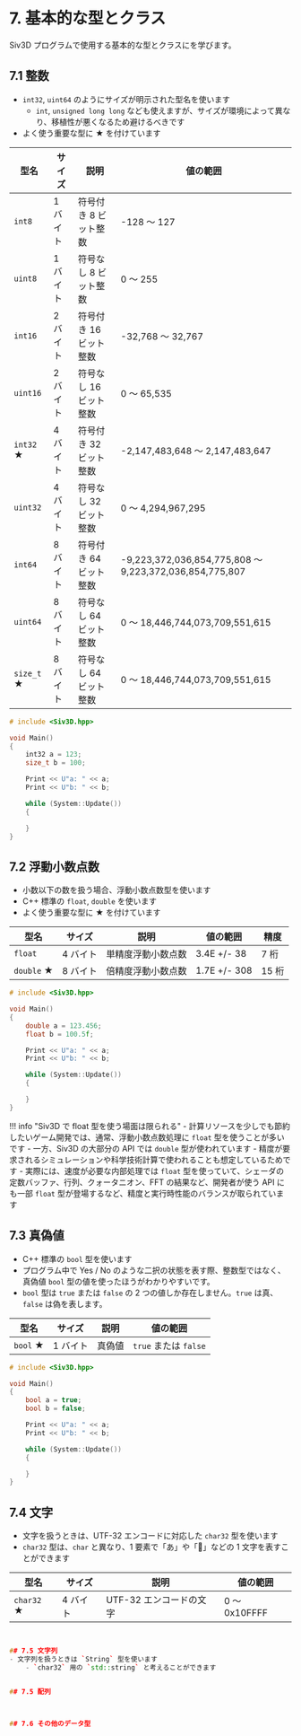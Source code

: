 # 7. 基本的な型とクラス
Siv3D プログラムで使用する基本的な型とクラスにを学びます。

## 7.1 整数
- `int32`, `uint64` のようにサイズが明示された型名を使います
	- `int`, `unsigned long long` なども使えますが、サイズが環境によって異なり、移植性が悪くなるため避けるべきです
- よく使う重要な型に ★ を付けています

| 型名 | サイズ | 説明 | 値の範囲 |
| --- | --- | --- | --- |
| `int8` | 1 バイト | 符号付き 8 ビット整数 | -128 ～ 127 |
| `uint8` | 1 バイト | 符号なし 8 ビット整数 | 0 ～ 255 |
| `int16` | 2 バイト | 符号付き 16 ビット整数 | -32,768 ～ 32,767 |
| `uint16` | 2 バイト | 符号なし 16 ビット整数 | 0 ～ 65,535 |
| `int32` ★ | 4 バイト | 符号付き 32 ビット整数 | -2,147,483,648 ～ 2,147,483,647 |
| `uint32` | 4 バイト | 符号なし 32 ビット整数 | 0 ～ 4,294,967,295 |
| `int64` | 8 バイト | 符号付き 64 ビット整数 | -9,223,372,036,854,775,808 ～ 9,223,372,036,854,775,807 |
| `uint64` | 8 バイト | 符号なし 64 ビット整数 | 0 ～ 18,446,744,073,709,551,615 |
| `size_t` ★ | 8 バイト | 符号なし 64 ビット整数 | 0 ～ 18,446,744,073,709,551,615 |

```cpp
# include <Siv3D.hpp>

void Main()
{
	int32 a = 123;
	size_t b = 100;

	Print << U"a: " << a;
	Print << U"b: " << b;

	while (System::Update())
	{

	}
}
```


## 7.2 浮動小数点数
- 小数以下の数を扱う場合、浮動小数点数型を使います
- C++ 標準の `float`, `double` を使います
- よく使う重要な型に ★ を付けています

| 型名 | サイズ | 説明 | 値の範囲 | 精度 |
| --- | --- | --- | --- | --- |
| `float` | 4 バイト | 単精度浮動小数点数 | 3.4E +/- 38 | 7 桁 |
| `double` ★ | 8 バイト | 倍精度浮動小数点数 | 1.7E +/- 308 | 15 桁 |


```cpp
# include <Siv3D.hpp>

void Main()
{
	double a = 123.456;
	float b = 100.5f;

	Print << U"a: " << a;
	Print << U"b: " << b;

	while (System::Update())
	{

	}
}
```

!!! info "Siv3D で float 型を使う場面は限られる"
	- 計算リソースを少しでも節約したいゲーム開発では、通常、浮動小数点数処理に `float` 型を使うことが多いです
	- 一方、Siv3D の大部分の API では `double` 型が使われています
	- 精度が要求されるシミュレーションや科学技術計算で使われることも想定しているためです
	- 実際には、速度が必要な内部処理では `float` 型を使っていて、シェーダの定数バッファ、行列、クォータニオン、FFT の結果など、開発者が使う API にも一部 `float` 型が登場するなど、精度と実行時性能のバランスが取られています


## 7.3 真偽値

- C++ 標準の `bool` 型を使います
- プログラム中で Yes / No のような二択の状態を表す際、整数型ではなく、真偽値 `bool` 型の値を使ったほうがわかりやすいです。
- `bool` 型は `true` または `false` の 2 つの値しか存在しません。`true` は真、`false` は偽を表します。

| 型名 | サイズ | 説明 | 値の範囲 |
| --- | --- | --- | --- |
| `bool` ★ | 1 バイト | 真偽値 | `true` または `false` |

```cpp
# include <Siv3D.hpp>

void Main()
{
	bool a = true;
	bool b = false;

	Print << U"a: " << a;
	Print << U"b: " << b;

	while (System::Update())
	{

	}
}
```



## 7.4 文字
- 文字を扱うときは、UTF-32 エンコードに対応した `char32` 型を使います
- `char32` 型は、`char` と異なり、1 要素で「あ」や「🍣」などの 1 文字を表すことができます

| 型名 | サイズ | 説明 | 値の範囲 |
| --- | --- | --- | --- |
| `char32` ★ | 4 バイト | UTF-32 エンコードの文字 | 0 ～ 0x10FFFF |

```cpp


## 7.5 文字列
- 文字列を扱うときは `String` 型を使います
	- `char32` 用の `std::string` と考えることができます


## 7.5 配列



## 7.6 その他のデータ型



